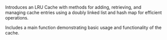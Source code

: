 Introduces an LRU Cache with methods for adding, retrieving,
and managing cache entries using a doubly linked list and
hash map for efficient operations.

Includes a main function demonstrating basic usage and
functionality of the cache.

